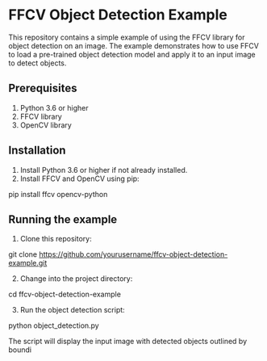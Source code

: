 # FFCV Object Detection Example

This repository contains a simple example of using the FFCV library for object detection on an image. The example demonstrates how to use FFCV to load a pre-trained object detection model and apply it to an input image to detect objects.

## Prerequisites

1. Python 3.6 or higher
2. FFCV library
3. OpenCV library

## Installation

1. Install Python 3.6 or higher if not already installed.
2. Install FFCV and OpenCV using pip:

pip install ffcv opencv-python

## Running the example

1. Clone this repository:

git clone https://github.com/yourusername/ffcv-object-detection-example.git

2. Change into the project directory:

cd ffcv-object-detection-example

3. Run the object detection script:

python object_detection.py


The script will display the input image with detected objects outlined by boundi
